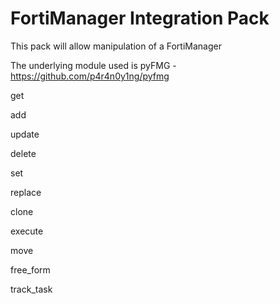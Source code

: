 # FortiManager Integration Pack

This pack will allow manipulation of a FortiManager

The underlying module used is pyFMG - https://github.com/p4r4n0y1ng/pyfmg

get

add

update

delete

set

replace

clone

execute

move

free_form

track_task